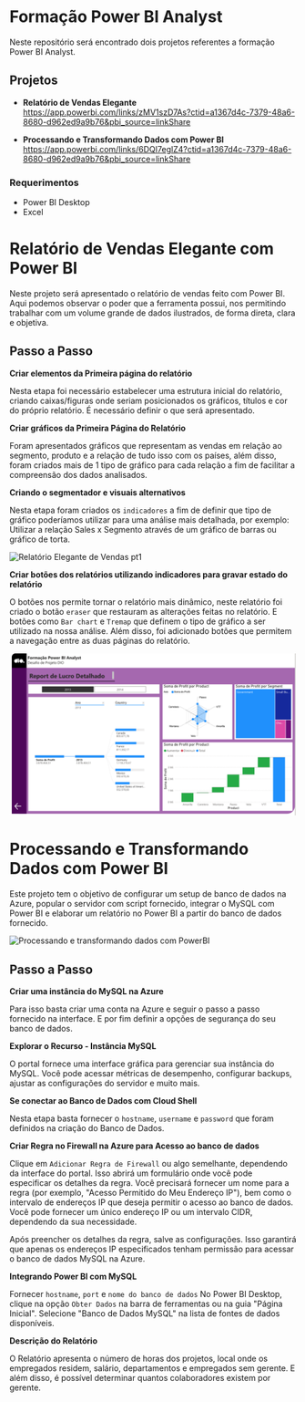 # Formação Power BI Analyst

Neste repositório será encontrado dois projetos referentes a formação Power BI Analyst.

## Projetos

- **Relatório de Vendas Elegante**
https://app.powerbi.com/links/zMV1szD7As?ctid=a1367d4c-7379-48a6-8680-d962ed9a9b76&pbi_source=linkShare

- **Processando e Transformando Dados com Power BI**
https://app.powerbi.com/links/6DQI7eglZ4?ctid=a1367d4c-7379-48a6-8680-d962ed9a9b76&pbi_source=linkShare

### Requerimentos

- Power BI Desktop
- Excel


# Relatório de Vendas Elegante com Power BI

Neste projeto será apresentado o relatório de vendas feito com Power BI. Aqui podemos observar o poder que a ferramenta possui, nos permitindo trabalhar com um volume grande de dados ilustrados, de forma direta, clara e objetiva.



## Passo a Passo
**Criar elementos da Primeira página do relatório**

Nesta etapa foi necessário estabelecer uma estrutura inicial do relatório, criando caixas/figuras onde seriam posicionados os gráficos, títulos e cor do próprio relatório. É necessário definir o que será apresentado.

**Criar gráficos da Primeira Página do Relatório**

Foram apresentados gráficos que representam as vendas em relação ao segmento, produto e a relação de tudo isso com os países, além disso, foram criados mais de 1 tipo de gráfico para cada relação a fim de facilitar a compreensão dos dados analisados.

**Criando o segmentador e visuais alternativos**

Nesta etapa foram criados os ``indicadores`` a fim de definir que tipo de gráfico poderíamos utilizar para uma análise mais detalhada, por exemplo: Utilizar a relação Sales x Segmento através de um gráfico de barras ou gráfico de  torta.

![Relatório Elegante de Vendas pt1](1/Relatório%20Elegante%20de%20Vendas%20pt1.png)

**Criar botões dos relatórios utilizando indicadores para gravar estado do relatório**

O botões nos permite tornar o relatório mais dinâmico, neste relatório foi criado o botão ``eraser`` que restauram as alterações feitas no relatório. E botões como ``Bar chart`` e ``Tremap`` que definem o tipo de gráfico a ser utilizado na nossa análise. Além disso, foi adicionado botões que permitem a navegação entre as duas páginas do relatório.


![Relatório Elegante de Vendas pt2](1/REV%20pt2.png)



# Processando e Transformando Dados com Power BI

Este projeto tem o objetivo de configurar um setup de banco de dados na Azure, popular o servidor com script fornecido, integrar o MySQL com Power BI e elaborar um relatório no Power BI a partir do banco de dados fornecido.

![Processando e transformando dados com PowerBI](2/PTDP%20.png)

## Passo a Passo

**Criar uma instância do MySQL na Azure**

Para isso basta criar uma conta na Azure e seguir o passo a passo fornecido na interface. E por fim definir a opções de segurança do seu banco de dados.

**Explorar o Recurso - Instância MySQL**

O portal fornece uma interface gráfica para gerenciar sua instância do MySQL. Você pode acessar métricas de desempenho, configurar backups, ajustar as configurações do servidor e muito mais.

**Se conectar ao Banco de Dados com Cloud Shell**

Nesta etapa basta fornecer o `hostname`, `username` e `password` que foram definidos na criação do Banco de Dados.

**Criar Regra no Firewall na Azure para Acesso ao banco de dados**

Clique em `Adicionar Regra de Firewall` ou algo semelhante, dependendo da interface do portal. Isso abrirá um formulário onde você pode especificar os detalhes da regra.
Você precisará fornecer um nome para a regra (por exemplo, "Acesso Permitido do Meu Endereço IP"), bem como o intervalo de endereços IP que deseja permitir o acesso ao banco de dados. Você pode fornecer um único endereço IP ou um intervalo CIDR, dependendo da sua necessidade.

Após preencher os detalhes da regra, salve as configurações. Isso garantirá que apenas os endereços IP especificados tenham permissão para acessar o banco de dados MySQL na Azure.

**Integrando Power BI com MySQL**

Fornecer `hostname`, `port` e `nome do banco de dados`
No Power BI Desktop, clique na opção `Obter Dados` na barra de ferramentas ou na guia "Página Inicial". Selecione "Banco de Dados MySQL" na lista de fontes de dados disponíveis.

**Descrição do Relatório**

O Relatório apresenta o número de horas dos projetos, local onde os empregados residem, salário, departamentos e empregados sem gerente. E além disso, é possível determinar quantos colaboradores existem por gerente.